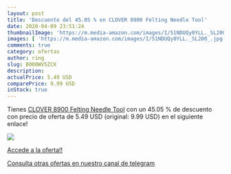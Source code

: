 ```yaml
---
layout: post
title: 'Descuento del 45.05 % en CLOVER 8900 Felting Needle Tool'
date: 2020-04-09 23:51:24
thumbnailImage: 'https://m.media-amazon.com/images/I/51NDUQy0YLL._SL200_.jpg'
images: [ 'https://m.media-amazon.com/images/I/51NDUQy0YLL._SL200_.jpg' ]
comments: true
category: ofertas
author: ring
slug: B000WV5ZCK
description:
actualPrice: 5.49 USD
comparePrice: 9.99 USD
inStock: true
---
```


Tienes [CLOVER 8900 Felting Needle Tool](https://www.amazon.com/dp/B000WV5ZCK/?tag=redken08-20) con un 45.05 % de descuento con precio de oferta de 5.49 USD (original: 9.99 USD) en el siguiente enlace!

[![](https://m.media-amazon.com/images/I/51NDUQy0YLL._SL200_.jpg)](https://www.amazon.com/dp/B000WV5ZCK/?tag=redken08-20)

[Accede a la oferta!!](https://www.amazon.com/dp/B000WV5ZCK/?tag=redken08-20)

[Consulta otras ofertas en nuestro canal de telegram](https://t.me/s/ofertas25)
